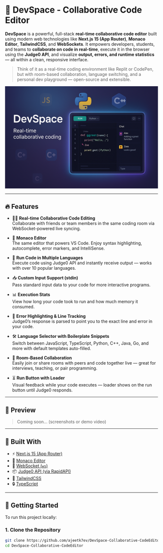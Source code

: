 # 🚀 DevSpace - Collaborative Code Editor

**DevSpace** is a powerful, full-stack **real-time collaborative code editor** built using modern web technologies like **Next.js 15 (App Router)**, **Monaco Editor**, **TailwindCSS**, and **WebSockets**. It empowers developers, students, and teams to **collaborate on code in real-time**, execute it in the browser using the **Judge0 API**, and visualize **output, errors, and runtime statistics** — all within a clean, responsive interface.

> Think of it as a real-time coding environment like Replit or CodePen, but with room-based collaboration, language switching, and a personal dev playground — open-source and extensible.

![DevSpace Banner](https://raw.githubusercontent.com/ajeetk7ev/DevSpace-Collaborative-CodeEditor/main/client/public/banner.png)

---

## 🔥 Features

- 🧑‍💻 **Real-time Collaborative Code Editing**  
  Collaborate with friends or team members in the same coding room via WebSocket-powered live syncing.

- 🧠 **Monaco Editor**  
  The same editor that powers VS Code. Enjoy syntax highlighting, autocomplete, error markers, and IntelliSense.

- 🧪 **Run Code in Multiple Languages**  
  Execute code using Judge0 API and instantly receive output — works with over 10 popular languages.

- 📥 **Custom Input Support (stdin)**  
  Pass standard input data to your code for more interactive programs.

- 📊 **Execution Stats**  
  View how long your code took to run and how much memory it consumed.

- 🐞 **Error Highlighting & Line Tracking**  
  Judge0’s response is parsed to point you to the exact line and error in your code.

- 🛠️ **Language Selector with Boilerplate Snippets**  
  Switch between JavaScript, TypeScript, Python, C++, Java, Go, and more with default templates auto-filled.

- 👥 **Room-Based Collaboration**  
  Easily join or share rooms with peers and code together live — great for interviews, teaching, or pair programming.

- ⏳ **Run Button with Loader**  
  Visual feedback while your code executes — loader shows on the run button until Judge0 responds.

---

## 📸 Preview

> Coming soon... (screenshots or demo video)

---

## 🧱 Built With

- ⚡ [Next.js 15 (App Router)](https://nextjs.org/)
- 🧠 [Monaco Editor](https://microsoft.github.io/monaco-editor/)
- 🔗 [WebSocket (`ws`)](https://github.com/websockets/ws)
- 📦 [Judge0 API (via RapidAPI)](https://rapidapi.com/judge0-official/api/judge0-ce/)
- 💅 [TailwindCSS](https://tailwindcss.com/)
- 🔒 [TypeScript](https://www.typescriptlang.org/)

---

## 🚀 Getting Started

To run this project locally:

### 1. Clone the Repository

```bash
git clone https://github.com/ajeetk7ev/DevSpace-Collaborative-CodeEditor.git
cd DevSpace-Collaborative-CodeEditor
